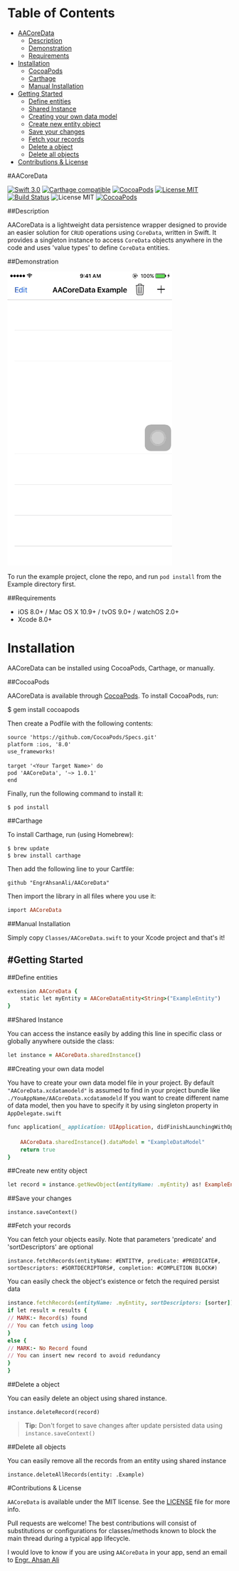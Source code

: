 # Table of Contents

- [AACoreData](#section-id-3)
  - [Description](#section-id-10)
  - [Demonstration](#section-id-15)
  - [Requirements](#section-id-24)
- [Installation](#section-id-29)
  - [CocoaPods](#section-id-33)
  - [Carthage](#section-id-56)
  - [Manual Installation](#section-id-74)
- [Getting Started](#section-id-87)
  - [Define entities](#section-id-83)
  - [Shared Instance](#section-id-92)
  - [Creating your own data model](#section-id-102)
  - [Create new entity object](#section-id-119)
  - [Save your changes](#section-id-128)
  - [Fetch your records](#section-id-138)
  - [Delete a object](#section-id-166)
  - [Delete all objects](#section-id-180)
- [Contributions & License](#section-id-192)



<div id='section-id-3'/>

#AACoreData

[![Swift 3.0](https://img.shields.io/badge/Swift-3.0-orange.svg?style=flat)](https://developer.apple.com/swift/) [![Carthage compatible](https://img.shields.io/badge/Carthage-compatible-4BC51D.svg?style=flat)](https://github.com/Carthage/Carthage) [![CocoaPods](https://img.shields.io/cocoapods/v/AACoreData.svg)](http://cocoadocs.org/docsets/AACoreData) [![License MIT](https://img.shields.io/badge/License-MIT-blue.svg?style=flat)](https://github.com/Carthage/Carthage) [![Build Status](https://travis-ci.org/EngrAhsanAli/AACoreData.svg?branch=master)](https://travis-ci.org/EngrAhsanAli/AACoreData) 
![License MIT](https://img.shields.io/github/license/mashape/apistatus.svg) [![CocoaPods](https://img.shields.io/cocoapods/p/AACoreData.svg)]()


<div id='section-id-10'/>

##Description


AACoreData is a lightweight data persistence wrapper designed to provide an easier solution for `CRUD` operations using `CoreData`, written in Swift. It provides a singleton instance to access `CoreData` objects anywhere in the code and uses 'value types' to define `CoreData` entities.

<div id='section-id-15'/>

##Demonstration



![](https://github.com/EngrAhsanAli/AACoreData/blob/master/Screenshots/demo.gif)


To run the example project, clone the repo, and run `pod install` from the Example directory first.

<div id='section-id-24'/>

##Requirements

- iOS 8.0+ / Mac OS X 10.9+ / tvOS 9.0+ / watchOS 2.0+
- Xcode 8.0+

<div id='section-id-29'/>

# Installation

AACoreData can be installed using CocoaPods, Carthage, or manually.

<div id='section-id-33'/>

##CocoaPods

AACoreData is available through [CocoaPods](http://cocoapods.org). To install CocoaPods, run:

$ gem install cocoapods

Then create a Podfile with the following contents:

```
source 'https://github.com/CocoaPods/Specs.git'
platform :ios, '8.0'
use_frameworks!

target '<Your Target Name>' do
pod 'AACoreData', '~> 1.0.1'
end

```

Finally, run the following command to install it:
```
$ pod install
```

<div id='section-id-56'/>

##Carthage

To install Carthage, run (using Homebrew):
```
$ brew update
$ brew install carthage
```
Then add the following line to your Cartfile:

```
github "EngrAhsanAli/AACoreData" 
```

Then import the library in all files where you use it:
```ruby
import AACoreData
```

<div id='section-id-74'/>

##Manual Installation

Simply copy `Classes/AACoreData.swift` to your Xcode project and that's it!


<div id='section-id-87'/>

#Getting Started
----------


<div id='section-id-83'/>

##Define entities

```ruby
extension AACoreData {
    static let myEntity = AACoreDataEntity<String>("ExampleEntity")
}
```

<div id='section-id-92'/>

##Shared Instance

You can access the instance easily by adding this line in specific class or globally anywhere outside the class: 

```ruby
let instance = AACoreData.sharedInstance()
```


<div id='section-id-102'/>

##Creating your own data model

You have to create your own data model file in your project. By default `"AACoreData.xcdatamodeld"` is assumed to find in your project bundle like `./YouAppName/AACoreData.xcdatamodeld`
If you want to create different name of data model, then you have to specify it by using singleton property in `AppDelegate.swift`

```ruby
func application(_ application: UIApplication, didFinishLaunchingWithOptions launchOptions: [UIApplicationLaunchOptionsKey: Any]?) -> Bool {

    AACoreData.sharedInstance().dataModel = "ExampleDataModel"
    return true
}
```



<div id='section-id-119'/>

##Create new entity object 
```ruby
let record = instance.getNewObject(entityName: .myEntity) as! ExampleEntity
```



<div id='section-id-128'/>

##Save your changes  

```
instance.saveContext()
```



<div id='section-id-138'/>

##Fetch your records 

You can fetch your objects easily.
Note that parameters 'predicate' and 'sortDescriptors' are optional

```
instance.fetchRecords(entityName: #ENTITY#, predicate: #PREDICATE#, sortDescriptors: #SORTDECRIPTORS#, completion: #COMPLETION BLOCK#)
```

You can easily check the object's existence or fetch the required persist data

```ruby
instance.fetchRecords(entityName: .myEntity, sortDescriptors: [sorter]) { (results) in
if let result = results {
// MARK:- Record(s) found
// You can fetch using loop
}
else {
// MARK:- No Record found
// You can insert new record to avoid redundancy
}
}
```




<div id='section-id-166'/>

##Delete a object

You can easily delete an object using shared instance.

```
instance.deleteRecord(record)
```

> **Tip:** Don't forget to save changes after update persisted data using `instance.saveContext()`
> 



<div id='section-id-180'/>

##Delete all objects

You can easily remove all the records from an entity using shared instance

```
instance.deleteAllRecords(entity: .Example)
```



<div id='section-id-192'/>

#Contributions & License

`AACoreData` is available under the MIT license. See the [LICENSE](./LICENSE) file for more info.

Pull requests are welcome! The best contributions will consist of substitutions or configurations for classes/methods known to block the main thread during a typical app lifecycle.

I would love to know if you are using `AACoreData` in your app, send an email to [Engr. Ahsan Ali](mailto:hafiz.m.ahsan.ali@gmail.com)
